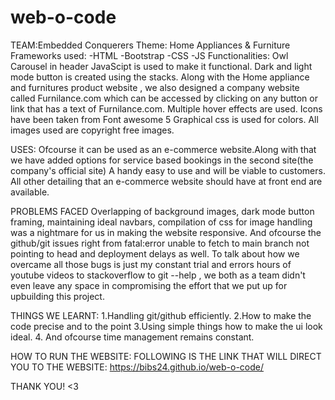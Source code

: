 # web-o-code
TEAM:Embedded Conquerers
Theme: Home Appliances & Furniture
Frameworks used:
-HTML
-Bootstrap
-CSS
-JS
Functionalities:
Owl Carousel in header
JavaScipt is used to make it functional.
Dark and light mode button is created using the stacks.
Along with the Home appliance and furnitures product website , we also designed a company website called Furnilance.com which can be accessed by clicking on any button or link that has a text of Furnilance.com.
Multiple hover effects are used.
Icons have been taken from Font awesome 5
Graphical css is used for colors.
All images used are copyright free images.

USES:
Ofcourse it can be used as an e-commerce website.Along with that we have added options for service based bookings in the second site(the company's official site)
A handy easy to use and will be viable to customers. All other detailing that an e-commerce website should have at front end are available.

PROBLEMS FACED
Overlapping of background images, dark mode button framing, maintaining ideal navbars, compilation of css for image handling was a nightmare for us in making the website responsive.
And ofcourse the github/git issues right from fatal:error unable to fetch to main branch not pointing to head and deployment delays as well.
To talk about how we overcame all those bugs is just my constant trial and errors hours of youtube videos to stackoverflow to git --help , we both as a team didn't even leave any space in compromising the effort that we put up for upbuilding this project.

THINGS WE LEARNT:
1.Handling git/github efficiently.
2.How to make the code precise and to the point
3.Using simple things how to make the ui look ideal.
4. And ofcourse time management remains constant.



HOW TO RUN THE WEBSITE:
FOLLOWING IS THE LINK THAT WILL DIRECT YOU TO THE WEBSITE:
https://bibs24.github.io/web-o-code/


THANK YOU! <3
